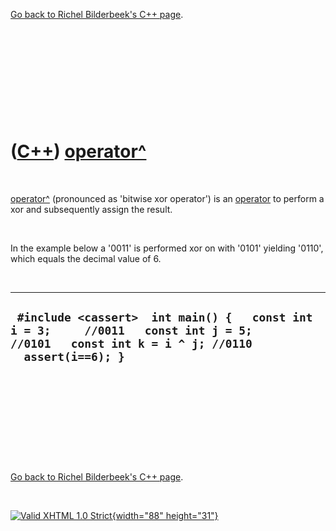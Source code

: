 

[Go back to Richel Bilderbeek's C++ page](Cpp.htm).

 

 

 

 

 

([C++](Cpp.htm)) [operator\^](CppOperatorBitwiseXor.htm)
========================================================

 

[operator\^](CppOperatorBitwiseXor.htm) (pronounced as 'bitwise xor
operator') is an [operator](CppOperator.htm) to perform a xor and
subsequently assign the result.

 

In the example below a '0011' is performed xor on with '0101' yielding
'0110', which equals the decimal value of 6.

 

  -------------------------------------------------------------------------------------------------------------------------------------------------
  ` #include <cassert>  int main() {   const int i = 3;     //0011   const int j = 5;     //0101   const int k = i ^ j; //0110   assert(i==6); }`
  -------------------------------------------------------------------------------------------------------------------------------------------------

 

 

 

 

 

[Go back to Richel Bilderbeek's C++ page](Cpp.htm).



 

[![Valid XHTML 1.0 Strict](valid-xhtml10.png){width="88"
height="31"}](http://validator.w3.org/check?uri=referer)
